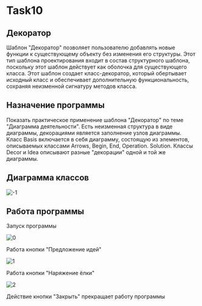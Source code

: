 # Task10
## Декоратор
Шаблон "Декоратор" позволяет пользователю добавлять новые функции к существующему объекту без изменения его структуры. Этот тип шаблона проектирования входит в состав структурного шаблона, поскольку этот шаблон действует как оболочка для существующего класса.
Этот шаблон создает класс-декоратор, который обертывает исходный класс и обеспечивает дополнительную функциональность, сохраняя неизменной сигнатуру методов класса.
## Назначение программы
Показать практическое применение шаблона "Декоратор" по теме "Диаграмма деятельности". Есть неизменная структура в виде диаграммы, декорациями является заполнение узлов диаграммы.
Класс Basis включается в себя диаграмму, состоящую из элементов, описываемых классами Arrows, Begin, End, Operation. Solution.
Классы Decor и Idea описывают разные "декорации" одной и той же диаграммы.
## Диаграмма классов

![-1](https://user-images.githubusercontent.com/85245803/120665423-6d20c480-c494-11eb-90e6-10d8f24ebe4f.png)

## Работа программы

Запуск программы

![0](https://user-images.githubusercontent.com/85245803/120665267-4bbfd880-c494-11eb-891a-cd824931b339.png)

Работа кнопки "Предложение идей"

![1](https://user-images.githubusercontent.com/85245803/120665625-a0635380-c494-11eb-836d-b8c7c56632b8.png)

Работа кнопки "Наряжение ёлки"

![2](https://user-images.githubusercontent.com/85245803/120665657-a6593480-c494-11eb-9e3e-aa0c94c6f19d.png)

Действие кнопки "Закрыть" прекращает работу программы
